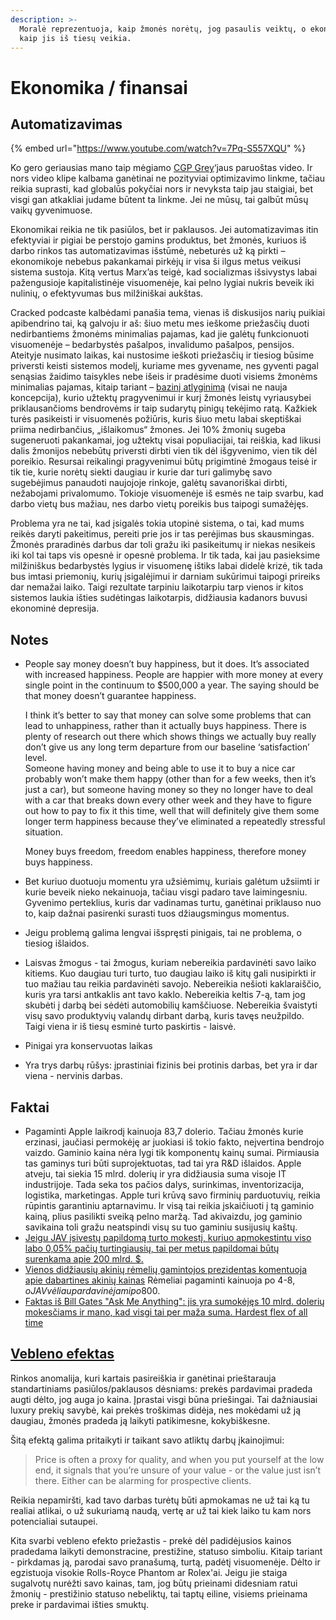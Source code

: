 ```yaml
---
description: >-
  Moralė reprezentuoja, kaip žmonės norėtų, jog pasaulis veiktų, o ekonomija -
  kaip jis iš tiesų veikia.
---
```


# Ekonomika / finansai

## Automatizavimas

{% embed url="https://www.youtube.com/watch?v=7Pq-S557XQU" %}

Ko gero geriausias mano taip mėgiamo [CGP Grey](https://www.youtube.com/channel/UC2C_jShtL725hvbm1arSV9w)‘jaus paruoštas video. Ir nors video klipe kalbama ganėtinai ne pozityviai optimizavimo linkme, tačiau reikia suprasti, kad globalūs pokyčiai nors ir nevyksta taip jau staigiai, bet visgi gan atkakliai judame būtent ta linkme. Jei ne mūsų, tai galbūt mūsų vaikų gyvenimuose.

Ekonomikai reikia ne tik pasiūlos, bet ir paklausos. Jei automatizavimas itin efektyviai ir pigiai be perstojo gamins produktus, bet žmonės, kuriuos iš darbo rinkos tas automatizavimas išstūmė, nebeturės už ką pirkti – ekonomikoje nebebus pakankamai pirkėjų ir visa ši ilgus metus veikusi sistema sustoja. Kitą vertus Marx’as teigė, kad socializmas išsivystys labai pažengusioje kapitalistinėje visuomenėje, kai pelno lygiai nukris beveik iki nulinių, o efektyvumas bus milžiniškai aukštas.

Cracked podcaste kalbėdami panašia tema, vienas iš diskusijos narių puikiai apibendrino tai, ką galvoju ir aš: šiuo metu mes ieškome priežasčių duoti nedirbantiems žmonėms minimalias pajamas, kad jie galėtų funkcionuoti visuomenėje – bedarbystės pašalpos, invalidumo pašalpos, pensijos. Ateityje nusimato laikas, kai nustosime ieškoti priežasčių ir tiesiog būsime priversti keisti sistemos modelį, kuriame mes gyvename, nes gyventi pagal senąsias žaidimo taisykles nebe išeis ir pradėsime duoti visiems žmonėms minimalias pajamas, kitaip tariant – [bazinį atlyginimą](https://en.wikipedia.org/wiki/Basic_income) \(visai ne nauja koncepcija\), kurio užtektų pragyvenimui ir kurį žmonės leistų vyriausybei priklausančioms bendrovėms ir taip sudarytų pinigų tekėjimo ratą. Kažkiek turės pasikeisti ir visuomenės požiūris, kuris šiuo metu labai skeptiškai priima nedirbančius, „išlaikomus“ žmones. Jei 10% žmonių sugeba sugeneruoti pakankamai, jog užtektų visai populiacijai, tai reiškia, kad likusi dalis žmonijos nebebūtų priversti dirbti vien tik dėl išgyvenimo, vien tik dėl poreikio. Resursai reikalingi pragyvenimui būtų prigimtinė žmogaus teisė ir tik tie, kurie norėtų siekti daugiau ir kurie dar turi galimybę savo sugebėjimus panaudoti naujojoje rinkoje, galėtų savanoriškai dirbti, nežabojami privalomumo. Tokioje visuomenėje iš esmės ne taip svarbu, kad darbo vietų bus mažiau, nes darbo vietų poreikis bus taipogi sumažėjęs.

Problema yra ne tai, kad įsigalės tokia utopinė sistema, o tai, kad mums reikės daryti pakeitimus, pereiti prie jos ir tas perėjimas bus skausmingas. Žmonės praradinės darbus dar toli gražu iki pasikeitumų ir niekas nesikeis iki kol tai taps vis opesnė ir opesnė problema. Ir tik tada, kai jau pasieksime milžiniškus bedarbystės lygius ir visuomenę ištiks labai didelė krizė, tik tada bus imtasi priemonių, kurių įsigalėjimui ir darniam sukūrimui taipogi prireiks dar nemažai laiko. Taigi rezultate tarpiniu laikotarpiu tarp vienos ir kitos sistemos laukia išties sudėtingas laikotarpis, didžiausia kadanors buvusi ekonominė depresija.

## Notes 

* People say money doesn’t buy happiness, but it does. It’s associated with increased happiness. People are happier with more money at every single point in the continuum to $500,000 a year. The saying should be that money doesn’t guarantee happiness.

  I think it’s better to say that money can solve some problems that can lead to unhappiness, rather than it actually buys happiness. There is plenty of research out there which shows things we actually buy really don’t give us any long term departure from our baseline ‘satisfaction’ level.  
  Someone having money and being able to use it to buy a nice car probably won’t make them happy \(other than for a few weeks, then it’s just a car\), but someone having money so they no longer have to deal with a car that breaks down every other week and they have to figure out how to pay to fix it this time, well that will definitely give them some longer term happiness because they’ve eliminated a repeatedly stressful situation.

  Money buys freedom, freedom enables happiness, therefore money buys happiness.

* Bet kuriuo duotuoju momentu yra užsiėmimų, kuriais galėtum užsiimti ir kurie beveik nieko nekainuoja, tačiau visgi padaro tave laimingesniu. Gyvenimo perteklius, kuris dar vadinamas turtu, ganėtinai priklauso nuo to, kaip dažnai pasirenki surasti tuos džiaugsmingus momentus.
* Jeigu problemą galima lengvai išspręsti pinigais, tai ne problema, o tiesiog išlaidos. 
* Laisvas žmogus - tai žmogus, kuriam nebereikia pardavinėti savo laiko kitiems. Kuo daugiau turi turto, tuo daugiau laiko iš kitų gali nusipirkti ir tuo mažiau tau reikia pardavinėti savojo. Nebereikia nešioti kaklaraiščio, kuris yra tarsi antkaklis ant tavo kaklo. Nebereikia keltis 7-ą, tam jog skubėti į darbą bei sėdėti automobilių kamščiuose. Nebereikia švaistyti visų savo produktyvių valandų dirbant darbą, kuris tavęs neužpildo. Taigi viena ir iš tiesų esminė turto paskirtis - laisvė.
* Pinigai yra konservuotas laikas
* Yra trys darbų rūšys: įprastiniai fizinis bei protinis darbas, bet yra ir dar viena - nervinis darbas.

## Faktai

* Pagaminti Apple laikrodį kainuoja 83,7 dolerio. Tačiau žmonės kurie erzinasi, jaučiasi permokėję ar juokiasi iš tokio fakto, neįvertina bendrojo vaizdo. Gaminio kaina nėra lygi tik komponentų kainų sumai. Pirmiausia tas gaminys turi būti suprojektuotas, tad tai yra R&D išlaidos. Apple atveju, tai siekia 15 mlrd. dolerių ir yra didžiausia suma visoje IT industrijoje. Tada seka tos pačios dalys, surinkimas, inventorizacija, logistika, marketingas. Apple turi krūvą savo firminių parduotuvių, reikia rūpintis garantiniu aptarnavimu. Ir visą tai reikia įskaičiuoti į tą gaminio kainą, plius pasilikti sveiką pelno maržą. Tad akivaizdu, jog gaminio savikaina toli gražu neatspindi visų su tuo gaminiu susijusių kaštų.
* [Jeigu JAV įsivestų papildomą turto mokestį, kuriuo apmokestintu viso labo 0,05% pačių turtingiausių, tai per metus papildomai būtų surenkama apie 200 mlrd. $.](https://www.youtube.com/watch?v=pTwPHuE_HrU)
* [Vienos didžiausių akinių rėmelių gamintojos prezidentas komentuoja apie dabartines akinių kainas](https://imgur.com/IkpbOyr) Rėmeliai pagaminti kainuoja po 4-8$, o JAV vėliau pardavinėjami po 800$.
* [Faktas iš Bill Gates "Ask Me Anything": jis yra sumokėjęs 10 mlrd. dolerių mokesčiams ir mano, kad visgi tai per maža suma. Hardest flex of all time](https://www.reddit.com/r/IAmA/comments/aunv58/im_bill_gates_cochair_of_the_bill_melinda_gates/)

## [Vebleno efektas](https://www.wikiwand.com/en/Veblen_good)

Rinkos anomalija, kuri kartais pasireiškia ir ganėtinai prieštarauja standartiniams pasiūlos/paklausos dėsniams: prekės pardavimai pradeda augti dėlto, jog auga jo kaina. Įprastai visgi būna priešingai. Tai dažniausiai luxury prekių savybė, kai prekės troškimas didėja, nes mokėdami už ją daugiau, žmonės pradeda ją laikyti patikimesne, kokybiškesne.

Šitą efektą galima pritaikyti ir taikant savo atliktų darbų įkainojimui:

> Price is often a proxy for quality, and when you put yourself at the low end, it signals that you’re unsure of your value - or the value just isn’t there. Either can be alarming for prospective clients.

Reikia nepamiršti, kad tavo darbas turėtų būti apmokamas ne už tai ką tu realiai atlikai, o už sukuriamą naudą, vertę ar už tai kiek laiko tu kam nors potencialiai sutaupei.

Kita svarbi vebleno efekto priežastis - prekė dėl padidėjusios kainos pradedama laikyti demonstracine, prestižine, statuso simboliu. Kitaip tariant - pirkdamas ją, parodai savo pranašumą, turtą, padėtį visuomenėje. Dėlto ir egzistuoja visokie Rolls-Royce Phantom ar Rolex'ai. Jeigu jie staiga sugalvotų nurėžti savo kainas, tam, jog būtų prieinami didesniam ratui žmonių - prestižinio statuso nebeliktų, tai taptų eiline, visiems prieinama preke ir pardavimai išties smuktų.


